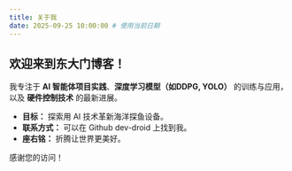 ```yaml
---
title: 关于我
date: 2025-09-25 10:00:00 # 使用当前日期
---
```


## 欢迎来到东大门博客！

我专注于 **AI 智能体项目实践**、**深度学习模型（如DDPG, YOLO）** 的训练与应用，以及 **硬件控制技术** 的最新进展。

- **目标：** 探索用 AI 技术革新海洋探鱼设备。
- **联系方式：** 可以在 Github dev-droid 上找到我。
- **座右铭：** 折腾让世界更美好。

感谢您的访问！